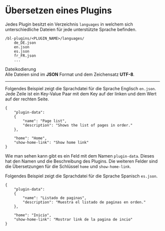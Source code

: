 # Übersetzen eines Plugins
<!-- Position: 1 -->

Jedes Plugin besitzt ein Verzeichnis `languages` in welchem sich unterschiedliche Dateien für jede unterstützte Sprache befinden.

```
/bl-plugins/<PLUGIN_NAME>/languages/
	de_DE.json
	en.json
	es.json
	fr_FR.json
	...
```

<div class="note">
<div class="title">Dateikodierung</div>
Alle Dateien sind im <b>JSON</b> Format und dem Zeichensatz <b>UTF-8</b>.
</div>

---

Folgendes Beispiel zeigt die Sprachdatei für die Sprache Englisch `en.json`.
Jede Zeile ist ein Key-Value Paar mit dem Key auf der linken und dem Wert auf der rechten Seite.

<pre><code data-language="JSON">{
	"plugin-data":
	{
		"name": "Page list",
		"description": "Shows the list of pages in order."
	},

	"home": "Home",
	"show-home-link": "Show home link"
}</code></pre>

Wie man sehen kann gibt es ein Feld mit dem Namen `plugin-data`. Dieses hat den Namen und die Beschreibung des Plugins.
Die weiteren Felder sind die Übersetzungen für die Schlüssel `home` und `show-home-link`.

Folgendes Beispiel zeigt die Sprachdatei für die Sprache Spanisch `es.json`.

<pre><code data-language="JSON">{
	"plugin-data":
	{
		"name": "Listado de paginas",
		"description": "Muestra el listado de paginas en orden."
	},

    "home": "Inicio",
    "show-home-link": "Mostrar link de la pagina de incio"
}</code></pre>
